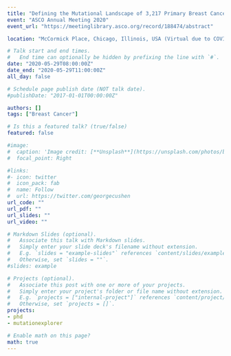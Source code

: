 ```yaml
---
title: "Defining the Mutational Landscape of 3,217 Primary Breast Cancer Transcriptomes through large-scale RNA-seq within the Sweden Cancerome Analysis Network: Breast Project (SCAN-B; NCT03430492)"
event: "ASCO Annual Meeting 2020"
event_url: "https://meetinglibrary.asco.org/record/188474/abstract"

location: "McCormick Place, Chicago, Illinois, USA (Virtual due to COVID-19)"

# Talk start and end times.
#   End time can optionally be hidden by prefixing the line with `#`.
date: "2020-05-29T08:00:00Z"
date_end: "2020-05-29T11:00:00Z"
all_day: false

# Schedule page publish date (NOT talk date).
#publishDate: "2017-01-01T00:00:00Z"

authors: []
tags: ["Breast Cancer"]

# Is this a featured talk? (true/false)
featured: false

#image:
#  caption: 'Image credit: [**Unsplash**](https://unsplash.com/photos/bzdhc5b3Bxs)'
#  focal_point: Right

#links:
#- icon: twitter
#  icon_pack: fab
#  name: Follow
#  url: https://twitter.com/georgecushen
url_code: ""
url_pdf: ""
url_slides: ""
url_video: ""

# Markdown Slides (optional).
#   Associate this talk with Markdown slides.
#   Simply enter your slide deck's filename without extension.
#   E.g. `slides = "example-slides"` references `content/slides/example-slides.md`.
#   Otherwise, set `slides = ""`.
#slides: example

# Projects (optional).
#   Associate this post with one or more of your projects.
#   Simply enter your project's folder or file name without extension.
#   E.g. `projects = ["internal-project"]` references `content/project/deep-learning/index.md`.
#   Otherwise, set `projects = []`.
projects:
- phd
- mutationexplorer

# Enable math on this page?
math: true
---
```

